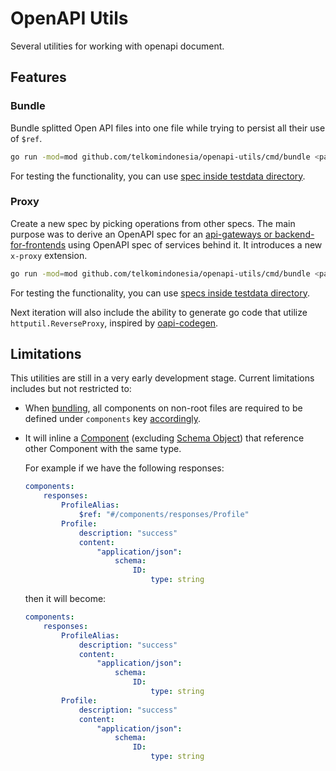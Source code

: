 # OpenAPI Utils

Several utilities for working with openapi document.

## Features

### Bundle

Bundle splitted Open API files into one file while trying to persist all their use of `$ref`.

```bash
go run -mod=mod github.com/telkomindonesia/openapi-utils/cmd/bundle <path-to-main-spec> [<path-to-new-spec>]
```

For testing the functionality, you can use [spec inside testdata directory](./cmd/bundle/testdata/profile/).

### Proxy

Create a new spec by picking operations from other specs. The main purpose was to derive an OpenAPI spec for an [api-gateways or backend-for-frontends](https://microservices.io/patterns/apigateway.html) using OpenAPI spec of services behind it. It introduces a new `x-proxy` extension.

```bash
go run -mod=mod github.com/telkomindonesia/openapi-utils/cmd/bundle <path-to-proxy-spec> [<path-to-new-spec>]
```

For testing the functionality, you can use [specs inside testdata directory](./cmd/proxy/internal/proxy/testdata/spec-proxy.yml).

Next iteration will also include the ability to generate go code that utilize `httputil.ReverseProxy`, inspired by [oapi-codegen](https://github.com/deepmap/oapi-codegen).

## Limitations

This utilities are still in a very early development stage. Current limitations includes but not restricted to:

- When [bundling](#bundle), all components on non-root files are required to be defined under `components` key [accordingly](https://swagger.io/specification/#components-object).
- It will inline a [Component](https://swagger.io/specification/#components-object) (excluding [Schema Object](https://swagger.io/specification/#schema-object)) that reference other Component with the same type.

    For example if we have the following responses:

    ```yaml
    components:
        responses:
            ProfileAlias:
                $ref: "#/components/responses/Profile"
            Profile:
                description: "success"
                content:
                    "application/json":
                        schema:
                            ID: 
                                type: string
    ```

    then it will become:

    ```yaml
    components:
        responses:
            ProfileAlias:
                description: "success"
                content:
                    "application/json":
                        schema:
                            ID: 
                                type: string
            Profile:
                description: "success"
                content:
                    "application/json":
                        schema:
                            ID: 
                                type: string
    ```
